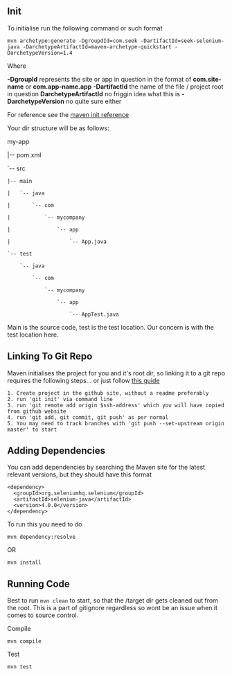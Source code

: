 ## Init

To initialise run the following command or such format 

```
mvn archetype:generate -DgroupdId=com.seek -DartifactId=seek-selenium-java -DarchetypeArtifactId=maven-archetype-quickstart -DarchetypeVersion=1.4
```

Where

**-DgroupId** represents the site or app in question in the format of **com.site-name** or **com.app-name.app** 
**-DartifactId** the name of the file / project root in question
**DarchetypeArtifactId** no friggin idea what this is
**-DarchetypeVersion** no quite sure either


For reference see the [maven init reference](https://maven.apache.org/guides/getting-started/maven-in-five-minutes.html)

Your dir structure will be as follows:

my-app

|-- pom.xml

`-- src

    |-- main

    |   `-- java

    |       `-- com

    |           `-- mycompany

    |               `-- app

    |                   `-- App.java

    `-- test

        `-- java

            `-- com

                `-- mycompany

                    `-- app

                        `-- AppTest.java

Main is the source code, test is the test location. Our concern is with the test location here.


## Linking To Git Repo


Maven initialises the project for you and it's root dir, so linking it to a git repo requires the following steps... or just follow [this guide](https://kbroman.org/github_tutorial/pages/init.html)


```
1. Create project in the github site, without a readme preferably
2. run 'git init' via command line
3. run 'git remote add origin $ssh-address' which you will have copied from github website
4. run 'git add, git commit, git push' as per normal
5. You may need to track branches with 'git push --set-upstream origin master' to start
```

## Adding Dependencies

You can add dependencies by searching the Maven site for the latest relevant versions, but they should have this format

```
<dependency>
  <groupId>org.seleniumhq.selenium</groupId>
  <artifactId>selenium-java</artifactId>
  <version>4.0.0</version>
</dependency>
```

To run this you need to do

`mvn dependency:resolve` 

OR

`mvn install`

## Running Code

Best to run `mvn clean` to start, so that the /target dir gets cleaned out from the root. This is a part of gitignore regardless so wont be an issue when it comes to source control.

Compile 

`mvn compile`

Test

`mvn test`
